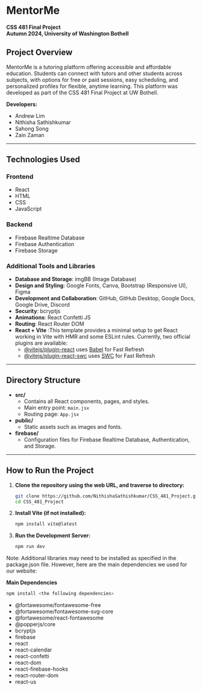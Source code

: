 # **MentorMe**  
**CSS 481 Final Project**  
**Autumn 2024, University of Washington Bothell**  

## **Project Overview**  
MentorMe is a tutoring platform offering accessible and affordable education. Students can connect with tutors and other students across subjects, with options for free or paid sessions, easy scheduling, and personalized profiles for flexible, anytime learning. This platform was developed as part of the CSS 481 Final Project at UW Bothell.  

**Developers:**  
- Andrew Lim  
- Nithisha Sathishkumar  
- Sahong Song  
- Zain Zaman  

---

## **Technologies Used**  

### **Frontend**  
- React  
- HTML  
- CSS  
- JavaScript  

### **Backend**  
- Firebase Realtime Database  
- Firebase Authentication  
- Firebase Storage  

### **Additional Tools and Libraries**  
- **Database and Storage**: imgBB (Image Database)  
- **Design and Styling**: Google Fonts, Canva, Bootstrap (Responsive UI), Figma  
- **Development and Collaboration**: GitHub, GitHub Desktop, Google Docs, Google Drive, Discord  
- **Security**: bcryptjs  
- **Animations**: React Confetti JS  
- **Routing**: React Router DOM
- **React + Vite** :This template provides a minimal setup to get React working in Vite with HMR and some ESLint rules. Currently, two official plugins are available:
    - [@vitejs/plugin-react](https://github.com/vitejs/vite-plugin-react/blob/main/packages/plugin-react/README.md) uses [Babel](https://babeljs.io/) for Fast Refresh
    - [@vitejs/plugin-react-swc](https://github.com/vitejs/vite-plugin-react-swc) uses [SWC](https://swc.rs/) for Fast Refresh

---

## **Directory Structure**  

- **src/**  
  - Contains all React components, pages, and styles.  
  - Main entry point: `main.jsx`
  - Routing page: `App.jsx`
- **public/**  
  - Static assets such as images and fonts.  
- **firebase/**  
  - Configuration files for Firebase Realtime Database, Authentication, and Storage.  

---

## **How to Run the Project**  
1. **Clone the repository using the web URL, and traverse to directory:**
   ```bash  
   git clone https://github.com/NithishaSathishkumar/CSS_481_Project.git
   cd CSS_481_Project
   ```
2. **Install Vite (if not installed):**
   ```bash  
   npm install vite@latest  
   ```
3. **Run the Development Server:**
   ```bash  
   npm run dev 
   ```
Note: Additional libraries may need to be installed as specified in the package.json file. However, here are the main dependencies we used for our website:

**Main Dependencies** 
   ```bash  
   npm install <the following dependencies> 
   ```
- @fortawesome/fontawesome-free
- @fortawesome/fontawesome-svg-core
- @fortawesome/react-fontawesome
- @popperjs/core
- bcryptjs
- firebase
- react
- react-calendar
- react-confetti
- react-dom
- react-firebase-hooks
- react-router-dom
- react-us
